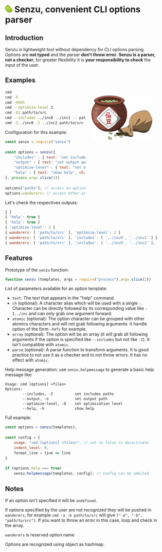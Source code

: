 
# <img src="./icon.png" width="24" height="24"/> Senzu, convenient CLI options parser

## Introduction
Senzu is lightweight tool without dependency for CLI options parsing. Options are **not typed** and the parser **don't throw error**.
**Senzu is a parser, not a checker**, for greater flexibility it is **your responsibility to check** the input of the user.

## Examples

<img style="float:right;padding:20px;" width="200" src="./illustration.png"/>

```bash
cmd
cmd -h
cmd -hhhh
cmd --optimize-level 2
cmd -O2 path/to/src
cmd --includes ../inc0 ../inc1 -- path/to/src
cmd -I../inc0 -I ../inc2 path/to/src -o a.exe
```

Configuration for this example:

```javascript
const senzu = require("senzu")

const options = senzu({
    "includes" : { text: "set includes paths", ch: "I", array: true },
    "output" : { text: "set output path", ch: "o" },
    "optimize-level" : { text: "set optimization level", ch: "O", parse: parseInt },
    "help" : { text: "show help", ch: "h", atomic: true }
}, process.argv.slice(1))

options["paths"]; // access an option, undefined if the user dont specify it
options.wanderers; // access other args (like "path/to/src" in examples above)
```

Let's check the respectives outputs:
```js
{ }
{ 'help': true }
{ 'help': true }
{ 'optimize-level': 2 }
{ wanderers: [ 'path/to/src' ], 'optimize-level': 2 }
{ wanderers: [ 'path/to/src' ], 'includes': [ '../inc0', '../inc1' ] }
{ wanderers: [ 'path/to/src' ], 'includes': [ '../inc0', '../inc2' ], 'output': 'a.exe' }
```

## Features

Prototype of the `senzu` function:
```javascript 
function senzu (templates, args = require("process").argv.slice(2))
```
List of parameters available for an option template:
- `text`: The text that appears in the "help" command.
- `ch` (optional): A character alias which will be used with a single `-`. Character can be directly followed by its corresponding value like `-I../inc` and can only grab one argument forward.
- `atomic` (optional): The option character can be grouped with other atomics characters and will not grab following arguments. It handle option of the form `-hVfz` for example.
- `array` (optional): The option will be an array (it will grab all following arguments if the option is specified like `--includes` but not like `-I`). It isn't compatible with `atomic`.
- `parse` (optional): A parse function to transform arguments. It is good practice to not use it as a checker and to not throw errors. It has no effect with `atomic`.

Help message generation:
use `senzu.helpmessage` to generate a basic help message like:
```
Usage: cmd [options] <files>
Options:
        --includes, -I          set includes paths
        --output, -o            set output path
        --optimize-level, -O    set optimization level
        --help, -h              show help
```
Full example:
```js
const options = senzu(templates);

const config = {
    usage: "cmd [options] <files>", // set to false to desactivate
    indent_level: 0, 
    format_line = line => line
}

if (options.help === true)
    senzu.helpmessage(templates, config); // config can be ommited
```

## Notes
If an option isn't specified it will be `undefined`.

If options specified by the user are not recognized they will be pushed in `wanderers`, for example `cmd -a -b path/to/src` will give `["-a", "-b", "path/to/src"]`. 
If you want to throw an error in this case, loop and check in the array.

`wanderers` is reserved option name

Options are recognized using object as hashmap.